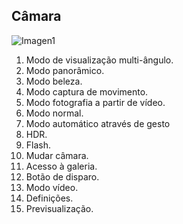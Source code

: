 ## Câmara

![Imagen1](http://static.energysistem.com/images/manuals/42499/56dd9e6f27dff.jpg)

1. Modo de visualização multi-ângulo.
2. Modo panorâmico.
3. Modo beleza.
4. Modo captura de movimento.
5. Modo fotografia a partir de vídeo.
6. Modo normal.
7. Modo automático através de gesto
8. HDR.
9. Flash.
10. Mudar câmara.
11. Acesso à galeria.
12. Botão de disparo.
13. Modo vídeo.
14. Definições.
15. Previsualização.
